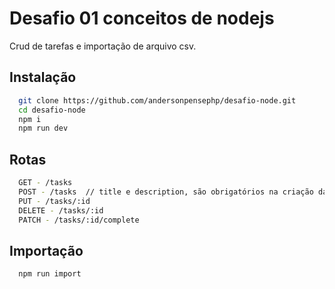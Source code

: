 
# Desafio 01 conceitos de nodejs

Crud de tarefas e importação de arquivo csv.

## Instalação

```bash
  git clone https://github.com/andersonpensephp/desafio-node.git
  cd desafio-node
  npm i 
  npm run dev
```

## Rotas

```bash
  GET - /tasks
  POST - /tasks  // title e description, são obrigatórios na criação das tarefas
  PUT - /tasks/:id
  DELETE - /tasks/:id
  PATCH - /tasks/:id/complete
```

## Importação

```bash
  npm run import
```